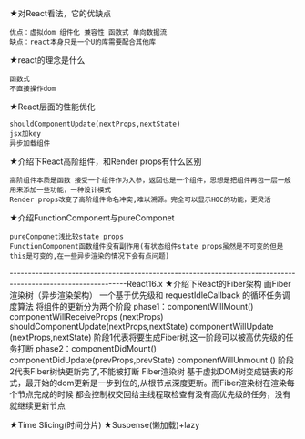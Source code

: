 ★对React看法，它的优缺点

    优点：虚拟dom 组件化 兼容性 函数式 单向数据流
    缺点：react本身只是一个U的库需要配合其他库
    
★react的理念是什么

    函数式
    不直接操作dom

★React层面的性能优化

    shouldComponentUpdate(nextProps,nextState)
    jsx加key
    异步加载组件

★介绍下React高阶组件，和Render props有什么区别

    高阶组件本质是函数 接受一个组件作为入参，返回也是一个组件，思想是把组件再包一层一般用来添加一些功能，一种设计模式
    Render props改变了高阶组件命名冲突,难以溯源。完全可以显示HOC的功能，更灵活

★介绍FunctionComponent与pureComponet

    pureComponet浅比较state props
    FunctionComponent函数组件没有副作用(有状态组件state props虽然是不可变的但是this是可变的,在一些异步渲染的情况下会有点问题)

--------------------------------------------------------------------------------------------------------------React16.x
★介绍下React的Fiber架构 画Fiber渲染树（异步渲染架构）
    一个基于优先级和 requestIdleCallback 的循环任务调度算法
        将组件的更新分为两个阶段
        phase1：componentWillMount()
                componentWillReceiveProps (nextProps)
                shouldComponentUpdate(nextProps,nextState)
                componentWillUpdate (nextProps,nextState)
                阶段1代表将要生成Fiber树,这一阶段可以被高优先级的任务打断
        phase2：componentDidMount()
                componentDidUpdate(prevProps,prevState)
                componentWillUnmount ()
                阶段2代表Fiber树快更新完了,不能被打断
    Fiber渲染树
        基于虚拟DOM树变成链表的形式，最开始的dom更新是一步到位的,从根节点深度更新。而Fiber渲染树在渲染每个节点完成的时候 都会控制权交回给主线程取检查有没有高优先级的任务，没有就继续更新节点

★Time Slicing(时间分片)
★Suspense(懒加载)+lazy

